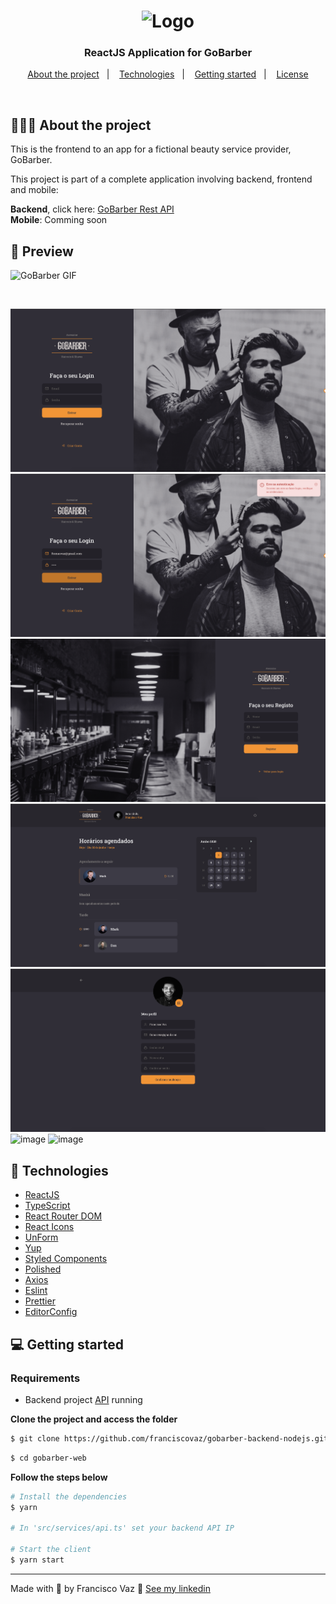 <h1 align="center">
  <img alt="Logo" src="https://res.cloudinary.com/eliasgcf/image/upload/v1588625369/GoBarber/logo_iw1v9f.svg" width="200px">
</h1>

<h3 align="center">
  ReactJS Application for GoBarber
</h3>

<p align="center">
  <a href="#%EF%B8%8F-about-the-project">About the project</a>&nbsp;&nbsp;&nbsp;|&nbsp;&nbsp;&nbsp;
  <a href="#-technologies">Technologies</a>&nbsp;&nbsp;&nbsp;|&nbsp;&nbsp;&nbsp;
  <a href="#-getting-started">Getting started</a>&nbsp;&nbsp;&nbsp;|&nbsp;&nbsp;&nbsp;
  <a href="#-license">License</a>
</p>

</br>

<!-- <p align="center">
  <img alt="Layout" src="">
</p> -->

## 💇🏻‍♂️ About the project

This is the frontend to an app for a fictional beauty service provider, GoBarber.

This project is part of a complete application involving backend, frontend and mobile:

**Backend**, click here: [GoBarber Rest API](https://github.com/franciscovaz/gobarber-backend-nodejs)</br>
**Mobile**: Comming soon

## 📸 Preview

![GoBarber GIF](imgs/gobarber.gif)

<br />

![image](imgs/login.png)
![image](imgs/login_toast.png)
![image](imgs/signup.png)
![image](imgs/dashboard.png)
![image](imgs/update_profile.png)
![image](imgs/recover_password.png)
![image](imgs/revover_input_error_msg.png)

## 🚀 Technologies

- [ReactJS](https://reactjs.org/)
- [TypeScript](https://www.typescriptlang.org/)
- [React Router DOM](https://reacttraining.com/react-router/)
- [React Icons](https://react-icons.netlify.com/#/)
- [UnForm](https://unform.dev/)
- [Yup](https://github.com/jquense/yup)
- [Styled Components](https://styled-components.com/)
- [Polished](https://github.com/styled-components/polished)
- [Axios](https://github.com/axios/axios)
- [Eslint](https://eslint.org/)
- [Prettier](https://prettier.io/)
- [EditorConfig](https://editorconfig.org/)

## 💻 Getting started

### Requirements

- Backend project [API](https://github.com/franciscovaz/gobarber-backend-nodejs) running

**Clone the project and access the folder**

```bash
$ git clone https://github.com/franciscovaz/gobarber-backend-nodejs.git
```

```bash
$ cd gobarber-web
```

**Follow the steps below**

```bash
# Install the dependencies
$ yarn

# In 'src/services/api.ts' set your backend API IP

# Start the client
$ yarn start
```

---

Made with 💜 by Francisco Vaz 👋 [See my linkedin](https://www.linkedin.com/in/francisco-vaz/)
